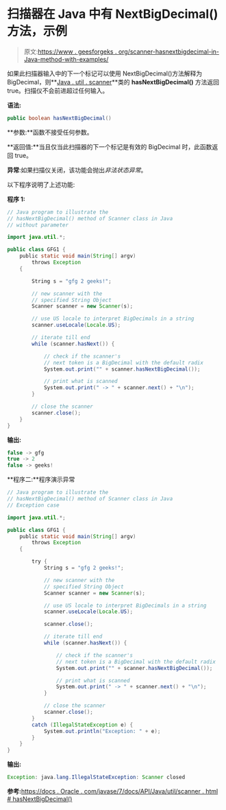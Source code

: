 # 扫描器在 Java 中有 NextBigDecimal()方法，示例

> 原文:[https://www . geesforgeks . org/scanner-hasnextbigdecimal-in-Java-method-with-examples/](https://www.geeksforgeeks.org/scanner-hasnextbigdecimal-method-in-java-with-examples/)

如果此扫描器输入中的下一个标记可以使用 NextBigDecimal()方法解释为 BigDecimal，则**[Java . util . scanner](https://www.geeksforgeeks.org/scanner-class-in-java/)**类的 **hasNextBigDecimal()** 方法返回 true。扫描仪不会前进超过任何输入。

**语法:**

```java
public boolean hasNextBigDecimal()
```

**参数:**函数不接受任何参数。

**返回值:**当且仅当此扫描器的下一个标记是有效的 BigDecimal 时，此函数返回 true。

**异常**:如果扫描仪关闭，该功能会抛出*非法状态异常*。

以下程序说明了上述功能:

**程序 1:**

```java
// Java program to illustrate the
// hasNextBigDecimal() method of Scanner class in Java
// without parameter

import java.util.*;

public class GFG1 {
    public static void main(String[] argv)
        throws Exception
    {

        String s = "gfg 2 geeks!";

        // new scanner with the
        // specified String Object
        Scanner scanner = new Scanner(s);

        // use US locale to interpret BigDecimals in a string
        scanner.useLocale(Locale.US);

        // iterate till end
        while (scanner.hasNext()) {

            // check if the scanner's
            // next token is a BigDecimal with the default radix
            System.out.print("" + scanner.hasNextBigDecimal());

            // print what is scanned
            System.out.print(" -> " + scanner.next() + "\n");
        }

        // close the scanner
        scanner.close();
    }
}
```

**输出:**

```java
false -> gfg
true -> 2
false -> geeks!

```

**程序二:**程序演示异常

```java
// Java program to illustrate the
// hasNextBigDecimal() method of Scanner class in Java
// Exception case

import java.util.*;

public class GFG1 {
    public static void main(String[] argv)
        throws Exception
    {

        try {
            String s = "gfg 2 geeks!";

            // new scanner with the
            // specified String Object
            Scanner scanner = new Scanner(s);

            // use US locale to interpret BigDecimals in a string
            scanner.useLocale(Locale.US);

            scanner.close();

            // iterate till end
            while (scanner.hasNext()) {

                // check if the scanner's
                // next token is a BigDecimal with the default radix
                System.out.print("" + scanner.hasNextBigDecimal());

                // print what is scanned
                System.out.print(" -> " + scanner.next() + "\n");
            }

            // close the scanner
            scanner.close();
        }
        catch (IllegalStateException e) {
            System.out.println("Exception: " + e);
        }
    }
}
```

**输出:**

```java
Exception: java.lang.IllegalStateException: Scanner closed

```

**参考:**[https://docs . Oracle . com/javase/7/docs/API/Java/util/scanner . html # hasNextBigDecimal()](https://docs.oracle.com/javase/7/docs/api/java/util/Scanner.html#hasNextBigDecimal())